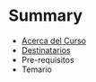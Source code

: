 # Summary

* [Acerca del Curso](README.md)
* [Destinatarios](Destinatarios.md)
* Pre-requisitos
* Temario

